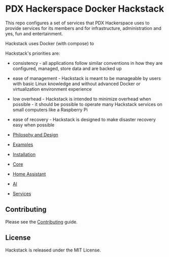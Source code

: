# PDX Hackerspace Docker Hackstack

This repo configures a set of services that PDX Hackerspace uses to provide services for its members and for infrastructure, administration and yes, fun and entertainment.

Hackstack uses Docker (with compose) to 

Hackstack's priorities are:
- consistency - all applications follow similar conventions in how
  they are configured, managed, store data and are backed up
- ease of management - Hackstack is meant to be manageable by users
  with basic Linux knowledge and without advanced Docker or
  virtualization environment experience
- low overhead - Hackstack is intended to minimize overhead when
  possible - it should be possible to operate many Hackstack services
  on small computers like a Raspberry Pi
- ease of recovery - Hackstack is designed to make disaster recovery
  easy when possible

- [Philosphy and Design](docs/design.md)
- [Examples](docs/examples.md)
- [Installation](docs/installation.md)
- [Core](docs/core.md)
- [Home Assistant](docs/home-assistant.md)
- [AI](docs/ai.md)
- [Services](docs/services.md)

## Contributing

Please see the [Contributing](docs/contributing.md) guide.

## License

Hackstack is released under the MIT License.
